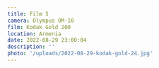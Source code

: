 ```yaml
---
title: Film 5
camera: Olympus OM-10
film: Kodak Gold 200
location: Armenia
date: 2022-08-29 23:00:04
description: ''
photo: '/uploads/2022-08-29-kodak-gold-24.jpg'
---
```

